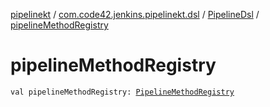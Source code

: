 [pipelinekt](../../index.md) / [com.code42.jenkins.pipelinekt.dsl](../index.md) / [PipelineDsl](index.md) / [pipelineMethodRegistry](./pipeline-method-registry.md)

# pipelineMethodRegistry

`val pipelineMethodRegistry: `[`PipelineMethodRegistry`](../../com.code42.jenkins.pipelinekt.dsl.method/-pipeline-method-registry/index.md)